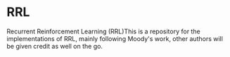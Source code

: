 # RRL
Recurrent Reinforcement Learning (RRL)This is a repository for the implementations of RRL, mainly following Moody's work, other authors will be given credit as well on the go.
